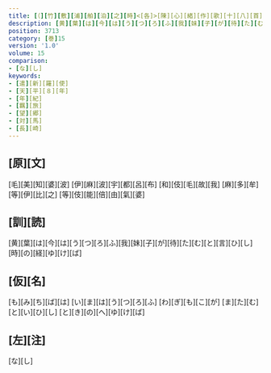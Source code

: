 ```yaml
---
title: [（][竹][敷][浦][舶][泊][之][時]<[各]>[陳][心][緒][作][歌][十][八][首][）]
description: [黄][葉][は][今][は][う][つ][ろ][ふ][我][妹][子][が][待][た][む][と][言][ひ][し][時][の][経][ゆ][け][ば]
position: 3713
category: [巻]15
version: '1.0'
volume: 15
comparison:
- [な][し]
keywords:
- [遣][新][羅][使]
- [天][平][８][年]
- [年][紀]
- [羈][旅]
- [望][郷]
- [対][馬]
- [長][崎]
---
```


## [原][文]

[毛][美][知][婆][波] [伊][麻][波][宇][都][呂][布] [和][伎][毛][故][我] [麻][多][牟][等][伊][比][之] [等][伎][能][倍][由][氣][婆]

## [訓][読]

[黄][葉][は][今][は][う][つ][ろ][ふ][我][妹][子][が][待][た][む][と][言][ひ][し][時][の][経][ゆ][け][ば]

## [仮][名]

[も][み][ち][ば][は] [い][ま][は][う][つ][ろ][ふ] [わ][ぎ][も][こ][が] [ま][た][む][と][い][ひ][し] [と][き][の][へ][ゆ][け][ば]

## [左][注]

[な][し]
